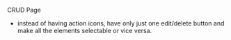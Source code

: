 CRUD Page
- instead of having action icons, have only just one edit/delete button and make all the elements selectable or vice versa.